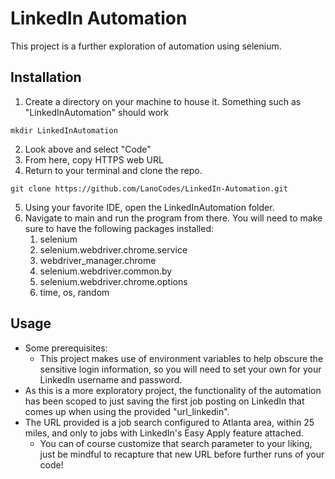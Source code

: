# LinkedIn Automation
This project is a further exploration of automation using selenium.


## Installation
1. Create a directory on your machine to house it. Something such as "LinkedInAutomation" should work
```commandline
mkdir LinkedInAutomation 
```
2. Look above and select "Code"
3. From here, copy HTTPS web URL
4. Return to your terminal and clone the repo.
```commandline
git clone https://github.com/LanoCodes/LinkedIn-Automation.git
```
5. Using your favorite IDE, open the LinkedInAutomation folder.
6. Navigate to main and run the program from there. You will need to make sure to have the following packages installed:
   1. selenium
   2. selenium.webdriver.chrome.service
   3. webdriver_manager.chrome
   4. selenium.webdriver.common.by
   5. selenium.webdriver.chrome.options
   6. time, os, random

## Usage
- Some prerequisites:
  - This project makes use of environment variables to help obscure the sensitive login information, so you will need to set your own for your LinkedIn username and password.
- As this is a more exploratory project, the functionality of the automation has been scoped to just saving the first job posting on LinkedIn that comes up when using the provided "url_linkedin".
- The URL provided is a job search configured to Atlanta area, within 25 miles, and only to jobs with LinkedIn's Easy Apply feature attached.
  - You can of course customize that search parameter to your liking, just be mindful to recapture that new URL before further runs of your code!